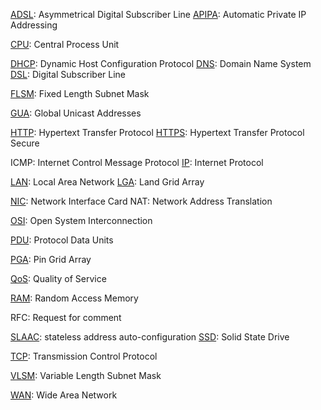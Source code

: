 
[ADSL](Introduzione%20alle%20Reti.md#Metodi%20di%20connessione): Asymmetrical Digital Subscriber Line
[APIPA](Public%20and%20Private%20Addresses.md#Special%20Addresses): Automatic Private IP Addressing

[CPU](Cos'è%20un%20Computer.md#Hardware): Central Process Unit

[DHCP](Dynamic%20Host%20Configuration%20Protocol.md): Dynamic Host Configuration Protocol
[DNS](Domain%20Name%20System.md): Domain Name System
[DSL](Introduzione%20alle%20Reti.md#Metodi%20di%20connessione): Digital Subscriber Line

[FLSM](Network%20Segmentation.md#FLSM%20Method): Fixed Length Subnet Mask

[GUA](Global%20Unicast%20Address.md): Global Unicast Addresses

[HTTP](Hypertext%20Transfer%20Protocol%20(Secure).md): Hypertext Transfer Protocol
[HTTPS](Hypertext%20Transfer%20Protocol%20(Secure).md): Hypertext Transfer Protocol Secure

ICMP: Internet Control Message Protocol
[IP](Protocolli%20e%20Modelli.md): Internet Protocol

[LAN](Introduzione%20alle%20Reti.md#Tipi%20di%20Rete): Local Area Network
[LGA](Cos'è%20un%20Computer.md#Hardware): Land Grid Array

[NIC](Introduzione%20alle%20Reti.md#Tipi%20di%20Rete): Network Interface Card
NAT: Network Address Translation

[OSI](Protocolli%20e%20Modelli.md#Network%20Protocol%20Suites): Open System Interconnection

[PDU](Protocolli%20e%20Modelli.md#Network%20Protocol%20Suites): Protocol Data Units

[PGA](Cos'è%20un%20Computer.md#Hardware): Pin Grid Array

[QoS](Network%20Architecture.md#Quality%20of%20Service): Quality of Service

[RAM](Cos'è%20un%20Computer.md#Hardware): Random Access Memory

RFC: Request for comment

[SLAAC](IPv6%20Addressing.md#Prefix%20Length): stateless address auto-configuration
[SSD](Cos'è%20un%20Computer.md#Hardware): Solid State Drive

[TCP](Protocolli%20e%20Modelli.md): Transmission Control Protocol

[VLSM](Network%20Segmentation.md#VLSM%20Method): Variable Length Subnet Mask

[WAN](Introduzione%20alle%20Reti.md#Tipi%20di%20Rete): Wide Area Network

